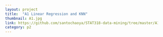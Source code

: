 ```yaml
---
layout: project
title:  "A1 Linear Regression and KNN"
thumbnail: A1.jpg
link: https://github.com/santochaoya/STAT318-data-mining/tree/master/A1
category: p2
---
```

